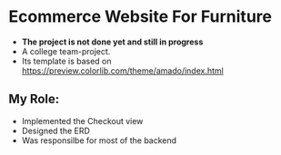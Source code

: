# Ecommerce Website For Furniture
- **The project is not done yet and still in progress**
- A college team-project.
- Its template is based on https://preview.colorlib.com/theme/amado/index.html
## My Role:
- Implemented the Checkout view
- Designed the ERD
- Was responsilbe for most of the backend
